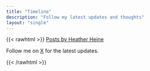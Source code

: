 ```yaml
---
title: "Timeline"
description: "Follow my latest updates and thoughts"
layout: "single"
---
```


{{< rawhtml >}}
<a class="twitter-timeline" 
   data-lang="en" 
   data-theme="dark" 
   data-chrome="transparent nofooter" 
   data-tweet-limit="10"
   href="https://x.com/heatherheine?ref_src=twsrc%5Etfw">
   Posts by Heather Heine
</a>
<script async src="https://platform.x.com/widgets.js" charset="utf-8"></script>

<p>Follow me on <a href="https://x.com/heatherheine" target="_blank" rel="noopener noreferrer">X</a> for the latest updates.</p>
{{< /rawhtml >}}
